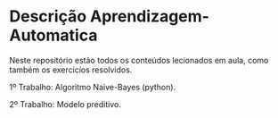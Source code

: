 # Descrição Aprendizagem-Automatica
Neste repositório estão todos os conteúdos lecionados em aula, como também os exercicíos resolvidos.

1º Trabalho: Algoritmo Naive-Bayes (python).

2º Trabalho: Modelo preditivo.
